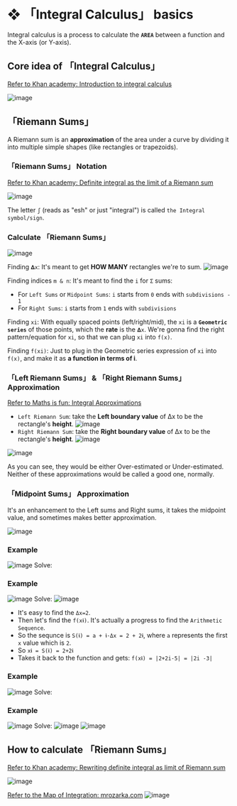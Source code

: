 #  ❖ 「Integral Calculus」 basics

Integral calculus is a process to calculate the **`AREA`** between a function and the X-axis (or Y-axis).

## Core idea of 「Integral Calculus」

[Refer to Khan academy: Introduction to integral calculus](https://www.khanacademy.org/math/ap-calculus-bc/bc-accumulation-riemann-sums/modal/v/introduction-to-integral-calculus)

![image](https://user-images.githubusercontent.com/14041622/40873054-ed0e9f42-668b-11e8-8860-0e4778f2c041.png)

## 「Riemann Sums」

A Riemann sum is an **approximation** of the area under a curve by dividing it into multiple simple shapes (like rectangles or trapezoids).


### 「Riemann Sums」 Notation

[Refer to Khan academy: Definite integral as the limit of a Riemann sum](https://www.khanacademy.org/math/ap-calculus-bc/bc-accumulation-riemann-sums/modal/v/riemann-sums-and-integrals)

![image](https://user-images.githubusercontent.com/14041622/40902169-a17a49a2-6805-11e8-9214-bae6f044caa0.png)

The letter `ʃ` (reads as "esh" or just "integral") is called `the Integral symbol/sign`.



### Calculate 「Riemann Sums」

![image](https://user-images.githubusercontent.com/14041622/46062247-c68cad80-c19b-11e8-9bf2-ee2316863301.png)

Finding `𝚫x`:
It's meant to get **HOW MANY** rectangles we're to sum.
![image](https://user-images.githubusercontent.com/14041622/46062301-f3d95b80-c19b-11e8-877e-5b4026a41f08.png)

Finding indices `m & n`:
It's meant to find the `i` for `Σ` sums:
- For `Left Sums` or `Midpoint Sums`: `i` starts from `0` ends with `subdivisions - 1`
- For `Right Sums`: `i` starts from `1` ends with `subdivisions`

Finding `xi`:
With equally spaced points (left/right/mid), the `xi` is a **`Geometric series`** of those points, which the **rate** is the `𝚫x`.
We're gonna find the right pattern/equation for `xi`, so that we can plug `xi` into `f(x)`.

Finding `f(xi)`:
Just to plug in the Geometric series expression of `xi` into `f(x)`, 
and make it as **a function in terms of i**.

### 「Left Riemann Sums」 & 「Right Riemann Sums」 Approximation

[Refer to Maths is fun: Integral Approximations](https://www.mathsisfun.com/calculus/integral-approximations.html)

- `Left Riemann Sum`: take the **Left boundary value** of Δx to be the rectangle's **height**.
![image](https://user-images.githubusercontent.com/14041622/46060851-2765b700-c197-11e8-9fa2-4c90bf6b5fa3.png)
- `Right Riemann Sum`: take the **Right boundary value** of Δx to be the rectangle's **height**.
![image](https://user-images.githubusercontent.com/14041622/46060951-757aba80-c197-11e8-81a1-e99d5880ceb3.png)


![image](https://user-images.githubusercontent.com/14041622/40884539-ed5aff60-6747-11e8-80ee-d1139810c0c2.png)

As you can see, they would be either Over-estimated or Under-estimated. Neither of these approximations would be called a good one, normally.

### 「Midpoint Sums」 Approximation

It's an enhancement to the Left sums and Right sums, it takes the midpoint value, and sometimes makes better approximation.

![image](https://user-images.githubusercontent.com/14041622/46063191-a7434f80-c19e-11e8-8f51-510cb11fbd1f.png)



### Example
![image](https://user-images.githubusercontent.com/14041622/46061052-d1454380-c197-11e8-8232-53e60b6929dc.png)
Solve:



### Example
![image](https://user-images.githubusercontent.com/14041622/41024809-d75ede72-69a2-11e8-9238-504efa457e81.png)
Solve:
![image](https://user-images.githubusercontent.com/14041622/41024853-ee9fcd30-69a2-11e8-9f9b-513e17902e34.png)

- It's easy to find the `Δx=2`.
- Then let's find the `f(x𝖎)`. It's actually a progress to find the `Arithmetic Sequence`.
- So the sequnce is `S(𝖎) = a + 𝖎·Δx = 2 + 2𝖎`, where `a` represents the first `x` value which is `2`.
- So `x𝖎 = S(𝖎) = 2+2𝖎`
- Takes it back to the function and gets: `f(x𝖎) = |2+2i-5| = |2i -3|`

### Example
![image](https://user-images.githubusercontent.com/14041622/42703162-4237d7f8-86fe-11e8-9ee6-ef0b6dbdc86e.png)
Solve:


### Example
![image](https://user-images.githubusercontent.com/14041622/42704481-86769edc-8702-11e8-830a-e3d38e6d69de.png)
Solve:
![image](https://user-images.githubusercontent.com/14041622/42704699-7788697c-8703-11e8-95a9-705855e85e17.png)
![image](https://user-images.githubusercontent.com/14041622/42704713-80454bfc-8703-11e8-88bb-2812c0ec256a.png)



## How to calculate 「Riemann Sums」

[Refer to Khan academy:  Rewriting definite integral as limit of Riemann sum](https://www.khanacademy.org/math/ap-calculus-bc/bc-accumulation-riemann-sums/modal/v/rewriting-definite-integral-as-limit-of-riemann-sum)

![image](https://user-images.githubusercontent.com/14041622/40902699-810e7538-6807-11e8-93bd-78c9da47b96a.png)


[Refer to the Map of Integration: mrozarka.com](http://stem.mrozarka.com/calculus-1/units/unit-4)
![image](https://user-images.githubusercontent.com/14041622/41091509-474ef4f2-6a79-11e8-887e-d1de61f74aae.png)
